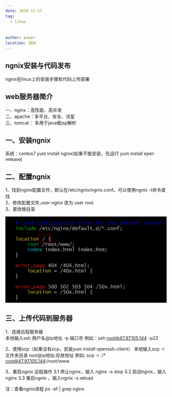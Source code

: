 ```yaml
---
date: 2019-11-17
tag: 
  - linux
  
  
author: power
location: 深圳  
---
```


## ngnix安装与代码发布

ngnix在linux上的安装步骤和代码上传部署

## web服务器简介
一、nginx：高性能、高并发</br>
二、apache：多平台、安全、流星</br>
三、tomcat： 多用于java做jsp解析</br>

## 一、安装ngnix
系统：centos7
yum install ngnix(如果不能安装，先运行 yum install epel-release)

## 二、配置ngnix

1、找到ngnix配置文件，默认在/etc/ngnix/ngnix.conf。可以使用ngnix -t命令查找<br>
2、修改配置文件,user nginx 改为 user root<br>
3、更改根目录

![linux配置图片](./images/ngnixConfig.png)

## 三、上传代码到服务器
1、连接远程服务器<br>
本地输入ssh  用户名@ip地址 -p 端口号    例如：ssh root@47.97.105.144 -p22<br>

2、使用scp（如果没有scp，安装yum install openssh-client）
本地输入scp  -r 文件夹目录 root@ip地址:存放地址 例如: scp -r ./* root@47.97.105.144:/root/www

3、重启ngnix 远程操作
 3.1 停止ngnix，输入 nginx -s stop
 3.2 启动ngnix，输入nginx
 3.3 重启ngnix ，输入ngnix -s reload
 
 注：查看ngnix进程 ps -ef | grep nginx